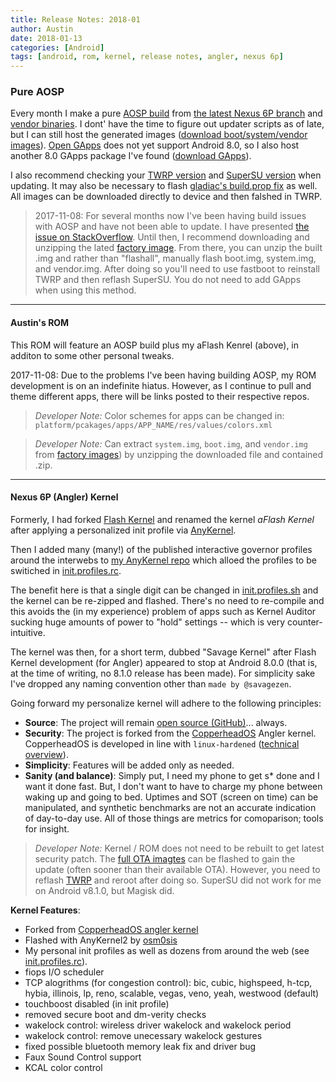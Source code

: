 ```yaml
---
title: Release Notes: 2018-01
author: Austin
date: 2018-01-13
categories: [Android]
tags: [android, rom, kernel, release notes, angler, nexus 6p]
---
```


### Pure AOSP

Every month I make a pure [AOSP build](https://source.android.com/source/) from [the latest Nexus 6P 
branch](https://source.android.com/source/build-numbers#source-code-tags-and-builds) and [vendor 
binaries](https://developers.google.com/android/drivers#angler).  I dont' have the time to figure out updater scripts as of late, but I can 
still host the generated images ([download boot/system/vendor images](https://mega.nz/#F!UmxjEAya!HJUnR9-F8qjYUFbI_Y9nYw)).  [Open 
GApps](http://opengapps.org/) does not yet support Android 8.0, so I also host another 8.0 GApps package I've found ([download 
GApps](https://mega.nz/#F!UjQxgBxZ!GqjeySRzSKOR0E6j9xmI0A)).

I also recommend checking your [TWRP version](https://dl.twrp.me/angler/) and [SuperSU version](http://www.supersu.com/download) when 
updating.  It may also be necessary to flash [gladiac's build.prop 
fix](https://forum.xda-developers.com/nexus-9/development/fix-build-prop-variety-fix-aka-contact-t3133347) as well.  All images can be 
downloaded directly to device and then falshed in TWRP.

> 2017-11-08:  For several months now I've been having build issues with AOSP and have not been able to update.  I have presented [the issue on 
StackOverflow](https://stackoverflow.com/questions/47215205/android-build-error-make-build-core-main-mk21-run-soong-ui-error-1).  Until then, I 
recommend downloading and unzipping the lated [factory image](https://developers.google.com/android/images#angler).  From there, you can unzip 
the built .img and rather than "flashall", manually flash boot.img, system.img, and vendor.img.  After doing so you'll need to use fastboot to 
reinstall TWRP and then reflash SuperSU.  You do not need to add GApps when using this method.

---

#### Austin's ROM

This ROM will feature an AOSP build plus my aFlash Kenrel (above), in additon to some other personal tweaks.

2017-11-08:  Due to the problems I've been having building AOSP, my ROM development is on an indefinite hiatus.  However, as I continue to 
pull and theme different apps, there will be links posted to their respective repos.

> *Developer Note:*  Color schemes for apps can be changed in:
```platform/pcakages/apps/APP_NAME/res/values/colors.xml```

> *Developer Note:*  Can extract ```system.img```, ```boot.img```, and ```vendor.img``` from [factory images](https://developers.google.com/android/images#angler)) by unzipping the downloaded file and contained .zip.

---

#### Nexus 6P (Angler) Kernel

Formerly, I had forked [Flash Kernel](https://github.com/nathanchance/angler) and renamed the kernel *aFlash Kernel* after applying a personalized init profile via [AnyKernel](https://github.com/nathanchance/AnyKernel2).

Then I added many (many!) of the published interactive governor profiles around the interwebs to [my AnyKernel repo](https://github.com/savagezen/anykernel) which alloed the profiles to be switiched in [init.profiles.rc](https://github.com/savagezen/anykernel/blob/angler-personal/ramdisk/init.profiles.rc).

The benefit here is that a single digit can be changed in [init.profiles.sh](https://github.com/savagezen/anykernel/blob/angler-personal/ramdisk/init.profiles.sh) and the kernel can be re-zipped and flashed.  There's no need to re-compile and this avoids the (in my experience) problem of apps such as Kernel Auditor sucking huge amounts of power to "hold" settings -- which is very counter-intuitive.

The kernel was then, for a short term, dubbed "Savage Kernel" after Flash Kernel development (for Angler) appeared to stop at Android 8.0.0 (that is, at the time of writing, no 8.1.0 release has been made).  For simplicity sake I've dropped any naming convention other than ```made by @savagezen```.

Going forward my personalize kernel will adhere to the following principles:

- **Source**:  The project will remain [open source (GitHub)](https://github.com/savagezen/kernel_huawei_angler)... always.
- **Security**: The project is forked from the [CopperheadOS](https://github.com/CopperheadOS) Angler kernel.  CopperheadOS is developed in line with ```linux-hardened``` ([technical overview](https://copperhead.co/android/docs/technical_overview)).
- **Simplicity**:  Features will be added only as needed.
- **Sanity (and balance)**:  Simply put, I need my phone to get s* done and I want it done fast.  But, I don't want to have to charge my phone between waking up and going to bed.  Uptimes and SOT (screen on time) can be manipulated, and synthetic benchmarks are not an accurate indication of day-to-day use.  All of those things are metrics for comoparison; tools for insight.

> *Developer Note:*  Kernel / ROM does not need to be rebuilt to get latest security patch.  The [full OTA imagtes](https://developers.google.com/android/ota#angler) can be flashed to gain the update (often sooner than their available OTA).  However, you need to reflash [TWRP](https://dl.twrp.me/angler/) and reroot after doing so.  SuperSU did not work for me on Android v8.1.0, but Magisk did.

**Kernel Features**:

- Forked from [CopperheadOS angler kernel](https://github.com/CopperheadOS/kernel_huawei_angler)
- Flashed with AnyKernel2 by [osm0sis](https://github.com/osm0sis/AnyKernel2)
- My personal init profiles as well as dozens from around the web (see [init.profiles.rc](https://github.com/savagezen/anykernel/blob/angler-personal/ramdisk/init.profiles.rc)).
- fiops I/O scheduler
- TCP alogrithms (for congestion control):  bic, cubic, highspeed, h-tcp, hybia, illinois, lp, reno, scalable, vegas, veno, yeah, westwood (default)
- touchboost disabled (in init profile)
- removed secure boot and dm-verity checks
- wakelock control:  wireless driver wakelock and wakelock period
- wakelock control: remove unecessary wakelock gestures
- fixed possible bluetooth memory leak fix and driver bug
- Faux Sound Control support
- KCAL color control
